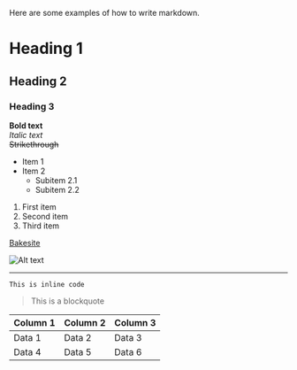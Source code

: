 <!-- title:Getting Started with Bakesite -->

Here are some examples of how to write markdown. 

# Heading 1
## Heading 2
### Heading 3

**Bold text**  
*Italic text*  
~~Strikethrough~~

- Item 1
- Item 2
  - Subitem 2.1
  - Subitem 2.2

1. First item  
2. Second item  
3. Third item  

[Bakesite](https://github.com/andrewgy8/bakesite)

![Alt text](https://example.com/image.jpg)

---

`This is inline code`

> This is a blockquote

| Column 1 | Column 2 | Column 3 |
|----------|----------|----------|
| Data 1   | Data 2   | Data 3   |
| Data 4   | Data 5   | Data 6   |